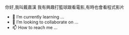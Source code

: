 你好,我叫戴嘉漢
我有興趣打籃球跟看電影,有時也會看程式影片
- 🌱 I’m currently learning ...
- 💞️ I’m looking to collaborate on ...
- 📫 How to reach me ...

<!---
jimmy2114/jimmy2114 is a ✨ special ✨ repository because its `README.md` (this file) appears on your GitHub profile.
You can click the Preview link to take a look at your changes.
--->
